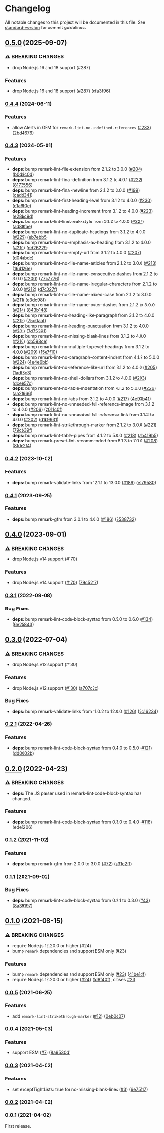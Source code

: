 # Changelog

All notable changes to this project will be documented in this file. See [standard-version](https://github.com/conventional-changelog/standard-version) for commit guidelines.

## [0.5.0](https://github.com/ybiquitous/remark-preset-ybiquitous/compare/v0.4.4...v0.5.0) (2025-09-07)

### ⚠ BREAKING CHANGES

- drop Node.js 16 and 18 support (#287)

### Features

- drop Node.js 16 and 18 support ([#287](https://github.com/ybiquitous/remark-preset-ybiquitous/issues/287)) ([cfa3f96](https://github.com/ybiquitous/remark-preset-ybiquitous/commit/cfa3f964ec18e5a34ff62b5296f1969d9796f699))

### [0.4.4](https://github.com/ybiquitous/remark-preset-ybiquitous/compare/v0.4.3...v0.4.4) (2024-06-11)

### Features

- allow Alerts in GFM for `remark-lint-no-undefined-references` ([#233](https://github.com/ybiquitous/remark-preset-ybiquitous/issues/233)) ([2bd4676](https://github.com/ybiquitous/remark-preset-ybiquitous/commit/2bd4676d11c9b6d17690735be44db11921fc7ee6))

### [0.4.3](https://github.com/ybiquitous/remark-preset-ybiquitous/compare/v0.4.2...v0.4.3) (2024-05-01)

### Features

- **deps:** bump remark-lint-file-extension from 2.1.2 to 3.0.0 ([#204](https://github.com/ybiquitous/remark-preset-ybiquitous/issues/204)) ([b0d8c0d](https://github.com/ybiquitous/remark-preset-ybiquitous/commit/b0d8c0d6e3ec3d5a7a9be7c959bfd332fd7f5261))
- **deps:** bump remark-lint-final-definition from 3.1.2 to 4.0.1 ([#222](https://github.com/ybiquitous/remark-preset-ybiquitous/issues/222)) ([8173556](https://github.com/ybiquitous/remark-preset-ybiquitous/commit/81735563e0f3234ca09aa02fd88b528ad31a3efe))
- **deps:** bump remark-lint-final-newline from 2.1.2 to 3.0.0 ([#199](https://github.com/ybiquitous/remark-preset-ybiquitous/issues/199)) ([cadd341](https://github.com/ybiquitous/remark-preset-ybiquitous/commit/cadd34182b25e8a526d3cab62a1bc67f4e7af190))
- **deps:** bump remark-lint-first-heading-level from 3.1.2 to 4.0.0 ([#230](https://github.com/ybiquitous/remark-preset-ybiquitous/issues/230)) ([c1a6f0e](https://github.com/ybiquitous/remark-preset-ybiquitous/commit/c1a6f0ec13adab36fd315cc3ed72dc30e86a97a8))
- **deps:** bump remark-lint-heading-increment from 3.1.2 to 4.0.0 ([#223](https://github.com/ybiquitous/remark-preset-ybiquitous/issues/223)) ([e28bc9d](https://github.com/ybiquitous/remark-preset-ybiquitous/commit/e28bc9dab9da74140d9fbee2fdb678e05c69dbf8))
- **deps:** bump remark-lint-linebreak-style from 3.1.2 to 4.0.0 ([#227](https://github.com/ybiquitous/remark-preset-ybiquitous/issues/227)) ([ad89fae](https://github.com/ybiquitous/remark-preset-ybiquitous/commit/ad89fae1885d274933c2522696592a50d627701d))
- **deps:** bump remark-lint-no-duplicate-headings from 3.1.2 to 4.0.0 ([#225](https://github.com/ybiquitous/remark-preset-ybiquitous/issues/225)) ([eb7ebb5](https://github.com/ybiquitous/remark-preset-ybiquitous/commit/eb7ebb540a639734fa33b3cf2d6f7abd2ec1665a))
- **deps:** bump remark-lint-no-emphasis-as-heading from 3.1.2 to 4.0.0 ([#210](https://github.com/ybiquitous/remark-preset-ybiquitous/issues/210)) ([dd26229](https://github.com/ybiquitous/remark-preset-ybiquitous/commit/dd26229c118987e99d244183958334e228e306f9))
- **deps:** bump remark-lint-no-empty-url from 3.1.2 to 4.0.0 ([#207](https://github.com/ybiquitous/remark-preset-ybiquitous/issues/207)) ([d04abdc](https://github.com/ybiquitous/remark-preset-ybiquitous/commit/d04abdccead14dc01c7ab54bd3a6b726e161be81))
- **deps:** bump remark-lint-no-file-name-articles from 2.1.2 to 3.0.0 ([#213](https://github.com/ybiquitous/remark-preset-ybiquitous/issues/213)) ([164126e](https://github.com/ybiquitous/remark-preset-ybiquitous/commit/164126e9d5a028a0beb6d7159dc84875c3a4154f))
- **deps:** bump remark-lint-no-file-name-consecutive-dashes from 2.1.2 to 3.0.0 ([#200](https://github.com/ybiquitous/remark-preset-ybiquitous/issues/200)) ([77b7776](https://github.com/ybiquitous/remark-preset-ybiquitous/commit/77b7776645eff44f8d43ad8400640daa3d0f8461))
- **deps:** bump remark-lint-no-file-name-irregular-characters from 2.1.2 to 3.0.0 ([#212](https://github.com/ybiquitous/remark-preset-ybiquitous/issues/212)) ([d7c027f](https://github.com/ybiquitous/remark-preset-ybiquitous/commit/d7c027f00c899c92de0771c9768e7530bb075477))
- **deps:** bump remark-lint-no-file-name-mixed-case from 2.1.2 to 3.0.0 ([#211](https://github.com/ybiquitous/remark-preset-ybiquitous/issues/211)) ([e3dc98f](https://github.com/ybiquitous/remark-preset-ybiquitous/commit/e3dc98fcc78b0e040103c81bf9a52ef6f3fb2047))
- **deps:** bump remark-lint-no-file-name-outer-dashes from 2.1.2 to 3.0.0 ([#214](https://github.com/ybiquitous/remark-preset-ybiquitous/issues/214)) ([843b148](https://github.com/ybiquitous/remark-preset-ybiquitous/commit/843b148f7cce2b99797c0889f3398ab907a5f212))
- **deps:** bump remark-lint-no-heading-like-paragraph from 3.1.2 to 4.0.0 ([#215](https://github.com/ybiquitous/remark-preset-ybiquitous/issues/215)) ([75c0aaf](https://github.com/ybiquitous/remark-preset-ybiquitous/commit/75c0aaf00f1f1c8a0e6ab19674db71ebbe81cbe8))
- **deps:** bump remark-lint-no-heading-punctuation from 3.1.2 to 4.0.0 ([#201](https://github.com/ybiquitous/remark-preset-ybiquitous/issues/201)) ([7d75391](https://github.com/ybiquitous/remark-preset-ybiquitous/commit/7d75391c14c9d76c8f55e426199daac77692c64b))
- **deps:** bump remark-lint-no-missing-blank-lines from 3.1.2 to 4.0.0 ([#216](https://github.com/ybiquitous/remark-preset-ybiquitous/issues/216)) ([cb598ce](https://github.com/ybiquitous/remark-preset-ybiquitous/commit/cb598ce018629242bcf902151a0881a268c8d5e6))
- **deps:** bump remark-lint-no-multiple-toplevel-headings from 3.1.2 to 4.0.0 ([#209](https://github.com/ybiquitous/remark-preset-ybiquitous/issues/209)) ([15e7f10](https://github.com/ybiquitous/remark-preset-ybiquitous/commit/15e7f10edc9bb17eb2495e0f32d4db2f33e1d289))
- **deps:** bump remark-lint-no-paragraph-content-indent from 4.1.2 to 5.0.0 ([#224](https://github.com/ybiquitous/remark-preset-ybiquitous/issues/224)) ([4e4e6bb](https://github.com/ybiquitous/remark-preset-ybiquitous/commit/4e4e6bbe1d6e28585bccc1c8f16d28efbe1fa4de))
- **deps:** bump remark-lint-no-reference-like-url from 3.1.2 to 4.0.0 ([#205](https://github.com/ybiquitous/remark-preset-ybiquitous/issues/205)) ([1adf3c3](https://github.com/ybiquitous/remark-preset-ybiquitous/commit/1adf3c321359f6b27c5dd7274fbcde92225b6b64))
- **deps:** bump remark-lint-no-shell-dollars from 3.1.2 to 4.0.0 ([#203](https://github.com/ybiquitous/remark-preset-ybiquitous/issues/203)) ([dce657c](https://github.com/ybiquitous/remark-preset-ybiquitous/commit/dce657cba80ff39bf38832842820163cb3c9a5fa))
- **deps:** bump remark-lint-no-table-indentation from 4.1.2 to 5.0.0 ([#226](https://github.com/ybiquitous/remark-preset-ybiquitous/issues/226)) ([aa2f666](https://github.com/ybiquitous/remark-preset-ybiquitous/commit/aa2f6664baf999de9cb8e2f98e0158c0d90d3470))
- **deps:** bump remark-lint-no-tabs from 3.1.2 to 4.0.0 ([#217](https://github.com/ybiquitous/remark-preset-ybiquitous/issues/217)) ([4e93b41](https://github.com/ybiquitous/remark-preset-ybiquitous/commit/4e93b41551f2a8caed89520181a18858457ab9e4))
- **deps:** bump remark-lint-no-unneeded-full-reference-image from 3.1.2 to 4.0.0 ([#206](https://github.com/ybiquitous/remark-preset-ybiquitous/issues/206)) ([2011c0f](https://github.com/ybiquitous/remark-preset-ybiquitous/commit/2011c0f27901b89ba54fc9a2705f580ded1c81e8))
- **deps:** bump remark-lint-no-unneeded-full-reference-link from 3.1.2 to 4.0.0 ([#202](https://github.com/ybiquitous/remark-preset-ybiquitous/issues/202)) ([d1b9931](https://github.com/ybiquitous/remark-preset-ybiquitous/commit/d1b99318ce1300dce4175b9c849481c84d41649c))
- **deps:** bump remark-lint-strikethrough-marker from 2.1.2 to 3.0.0 ([#221](https://github.com/ybiquitous/remark-preset-ybiquitous/issues/221)) ([79cb39f](https://github.com/ybiquitous/remark-preset-ybiquitous/commit/79cb39ffa80aa7b698a40e18f2253ead56d4aaaf))
- **deps:** bump remark-lint-table-pipes from 4.1.2 to 5.0.0 ([#218](https://github.com/ybiquitous/remark-preset-ybiquitous/issues/218)) ([ab419b5](https://github.com/ybiquitous/remark-preset-ybiquitous/commit/ab419b55e910b32a7738656a2cce5fc88ffdb319))
- **deps:** bump remark-preset-lint-recommended from 6.1.3 to 7.0.0 ([#208](https://github.com/ybiquitous/remark-preset-ybiquitous/issues/208)) ([8fde2f4](https://github.com/ybiquitous/remark-preset-ybiquitous/commit/8fde2f4f7283a07e710110f90958a69fd7429029))

### [0.4.2](https://github.com/ybiquitous/remark-preset-ybiquitous/compare/v0.4.1...v0.4.2) (2023-10-02)

### Features

- **deps:** bump remark-validate-links from 12.1.1 to 13.0.0 ([#189](https://github.com/ybiquitous/remark-preset-ybiquitous/issues/189)) ([ef79580](https://github.com/ybiquitous/remark-preset-ybiquitous/commit/ef79580888d872903634be3b9c0100e293ae3601))

### [0.4.1](https://github.com/ybiquitous/remark-preset-ybiquitous/compare/v0.4.0...v0.4.1) (2023-09-25)

### Features

- **deps:** bump remark-gfm from 3.0.1 to 4.0.0 ([#186](https://github.com/ybiquitous/remark-preset-ybiquitous/issues/186)) ([3538732](https://github.com/ybiquitous/remark-preset-ybiquitous/commit/3538732652fc42c587689e6b39ed5de22a892ede))

## [0.4.0](https://github.com/ybiquitous/remark-preset-ybiquitous/compare/v0.3.1...v0.4.0) (2023-09-01)

### ⚠ BREAKING CHANGES

- drop Node.js v14 support (#170)

### Features

- drop Node.js v14 support ([#170](https://github.com/ybiquitous/remark-preset-ybiquitous/issues/170)) ([79c5217](https://github.com/ybiquitous/remark-preset-ybiquitous/commit/79c5217af3208faee30567fccee2ab6fd9c22a56))

### [0.3.1](https://github.com/ybiquitous/remark-preset-ybiquitous/compare/v0.3.0...v0.3.1) (2022-09-08)

### Bug Fixes

- **deps:** bump remark-lint-code-block-syntax from 0.5.0 to 0.6.0 ([#134](https://github.com/ybiquitous/remark-preset-ybiquitous/issues/134)) ([6e25843](https://github.com/ybiquitous/remark-preset-ybiquitous/commit/6e25843f7f89cc0d2d34201a21971c56b69b9939))

## [0.3.0](https://github.com/ybiquitous/remark-preset-ybiquitous/compare/v0.2.1...v0.3.0) (2022-07-04)

### ⚠ BREAKING CHANGES

- drop Node.js v12 support (#130)

### Features

- drop Node.js v12 support ([#130](https://github.com/ybiquitous/remark-preset-ybiquitous/issues/130)) ([a707c2c](https://github.com/ybiquitous/remark-preset-ybiquitous/commit/a707c2c0fbd38aedd42c98d0bb81f6f287abfa38))

### Bug Fixes

- **deps:** bump remark-validate-links from 11.0.2 to 12.0.0 ([#126](https://github.com/ybiquitous/remark-preset-ybiquitous/issues/126)) ([2c16234](https://github.com/ybiquitous/remark-preset-ybiquitous/commit/2c16234c2fc43513fb531d03bb3d330b8eaaba34))

### [0.2.1](https://github.com/ybiquitous/remark-preset-ybiquitous/compare/v0.2.0...v0.2.1) (2022-04-26)

### Features

- **deps:** bump remark-lint-code-block-syntax from 0.4.0 to 0.5.0 ([#121](https://github.com/ybiquitous/remark-preset-ybiquitous/issues/121)) ([dd0002b](https://github.com/ybiquitous/remark-preset-ybiquitous/commit/dd0002b864553caa59492fbd9ed77fe6ee229968))

## [0.2.0](https://github.com/ybiquitous/remark-preset-ybiquitous/compare/v0.1.2...v0.2.0) (2022-04-23)

### ⚠ BREAKING CHANGES

- **deps:** The JS parser used in remark-lint-code-block-syntax has changed.

### Features

- **deps:** bump remark-lint-code-block-syntax from 0.3.0 to 0.4.0 ([#118](https://github.com/ybiquitous/remark-preset-ybiquitous/issues/118)) ([ede1206](https://github.com/ybiquitous/remark-preset-ybiquitous/commit/ede120654b6153994b9fa7243f0da9f0fca529e4))

### [0.1.2](https://github.com/ybiquitous/remark-preset-ybiquitous/compare/v0.1.1...v0.1.2) (2021-11-02)

### Features

- **deps:** bump remark-gfm from 2.0.0 to 3.0.0 ([#72](https://github.com/ybiquitous/remark-preset-ybiquitous/issues/72)) ([a31c2ff](https://github.com/ybiquitous/remark-preset-ybiquitous/commit/a31c2ffcc7b7214e969f48093bef93700cf21947))

### [0.1.1](https://github.com/ybiquitous/remark-preset-ybiquitous/compare/v0.1.0...v0.1.1) (2021-09-02)

### Bug Fixes

- **deps:** bump remark-lint-code-block-syntax from 0.2.1 to 0.3.0 ([#43](https://github.com/ybiquitous/remark-preset-ybiquitous/issues/43)) ([8a39197](https://github.com/ybiquitous/remark-preset-ybiquitous/commit/8a391978433c0cfc6e4af2a77941e5c1c6f02cb8))

## [0.1.0](https://github.com/ybiquitous/remark-preset-ybiquitous/compare/v0.0.5...v0.1.0) (2021-08-15)

### ⚠ BREAKING CHANGES

- require Node.js 12.20.0 or higher (#24)
- bump `remark` dependencies and support ESM only (#23)

### Features

- bump `remark` dependencies and support ESM only ([#23](https://github.com/ybiquitous/remark-preset-ybiquitous/issues/23)) ([41be1df](https://github.com/ybiquitous/remark-preset-ybiquitous/commit/41be1df88f53b757164b9dcb3464036328ab9a01))
- require Node.js 12.20.0 or higher ([#24](https://github.com/ybiquitous/remark-preset-ybiquitous/issues/24)) ([fd8f40f](https://github.com/ybiquitous/remark-preset-ybiquitous/commit/fd8f40fc8af3519c6a9d3f21992184bb6814491d)), closes [#23](https://github.com/ybiquitous/remark-preset-ybiquitous/issues/23)

### [0.0.5](https://github.com/ybiquitous/remark-preset-ybiquitous/compare/v0.0.4...v0.0.5) (2021-06-25)

### Features

- add `remark-lint-strikethrough-marker` ([#12](https://github.com/ybiquitous/remark-preset-ybiquitous/issues/12)) ([0eb0d07](https://github.com/ybiquitous/remark-preset-ybiquitous/commit/0eb0d07e73d1eb36e6a91ad80d50722348ef4ef2))

### [0.0.4](https://github.com/ybiquitous/remark-preset-ybiquitous/compare/v0.0.3...v0.0.4) (2021-05-03)

### Features

- support ESM ([#7](https://github.com/ybiquitous/remark-preset-ybiquitous/issues/7)) ([8a9530d](https://github.com/ybiquitous/remark-preset-ybiquitous/commit/8a9530dfb8dc1dbf366c2e8aefd23324eb719358))

### [0.0.3](https://github.com/ybiquitous/remark-preset-ybiquitous/compare/v0.0.2...v0.0.3) (2021-04-02)

### Features

- set exceptTightLists: true for no-missing-blank-lines ([#3](https://github.com/ybiquitous/remark-preset-ybiquitous/issues/3)) ([6e75f17](https://github.com/ybiquitous/remark-preset-ybiquitous/commit/6e75f1722644600ff4e319cad97bf8c1d543027b))

### [0.0.2](https://github.com/ybiquitous/remark-preset-ybiquitous/compare/v0.0.1...v0.0.2) (2021-04-02)

### 0.0.1 (2021-04-02)

First release.
